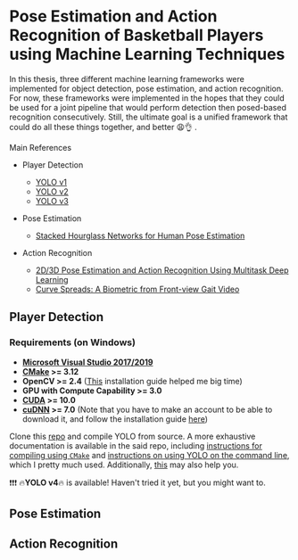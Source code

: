 # Pose Estimation and Action Recognition of Basketball Players using Machine Learning Techniques
In this thesis, three different machine learning frameworks were implemented for object detection, pose estimation, and action recognition. For now, these frameworks were implemented in the hopes that they could be used for a joint pipeline that would perform detection then posed-based recognition consecutively. Still, the ultimate goal is a unified framework that could do all these things together, and better :weary::ok_hand: . 

Main References

* Player Detection
  * [YOLO v1](https://ieeexplore.ieee.org/document/7780460)
  * [YOLO v2](https://arxiv.org/abs/1612.08242)
  * [YOLO v3](https://arxiv.org/abs/1804.02767)

* Pose Estimation
  * [Stacked Hourglass Networks for Human Pose Estimation](https://link.springer.com/chapter/10.1007%2F978-3-319-46484-8_29)

* Action Recognition
  * [2D/3D Pose Estimation and Action Recognition Using Multitask Deep Learning](https://ieeexplore.ieee.org/document/8578637)
  * [Curve Spreads: A Biometric from Front-view Gait Video](https://www.sciencedirect.com/science/article/abs/pii/S0167865504001217?via%3Dihub)

## Player Detection

### Requirements (on Windows)

* **[Microsoft Visual Studio 2017/2019](https://visualstudio.microsoft.com/)**
* **[CMake](https://cmake.org/download/) >= 3.12**
* **OpenCV >= 2.4** ([This](https://www.learnopencv.com/install-opencv-4-on-windows/) installation guide helped me big time)
* **GPU with Compute Capability >= 3.0**
* **[CUDA](https://developer.nvidia.com/cuda-downloads) >= 10.0**
* **[cuDNN](https://developer.nvidia.com/cudnn) >= 7.0** (Note that you have to make an account to be able to download it, and follow the installation guide [here](https://docs.nvidia.com/deeplearning/cudnn/install-guide/index.html#install-windows))

Clone this [repo](https://github.com/AlexeyAB/darknet) and compile YOLO from source. A more exhaustive documentation is available in the said repo, including [instructions for compiling using `CMake`](https://github.com/AlexeyAB/darknet#how-to-compile-on-windows-using-cmake) and [instructions on using YOLO on the command line](https://github.com/AlexeyAB/darknet#how-to-use-on-the-command-line), which I pretty much used. Additionally, [this](https://medium.com/analytics-vidhya/installing-darknet-on-windows-462d84840e5a) may also help you.

:exclamation::exclamation::exclamation: :fire:**YOLO v4**:fire: is available! Haven't tried it yet, but you might want to. 

## Pose Estimation

## Action Recognition
